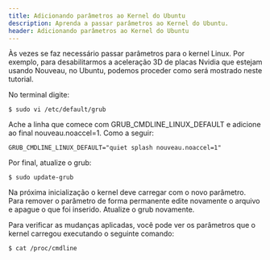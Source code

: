```yaml
---
title: Adicionando parâmetros ao Kernel do Ubuntu
description: Aprenda a passar parâmetros ao Kernel do Ubuntu.
header: Adicionando parâmetros ao Kernel do Ubuntu
---
```


Às vezes se faz necessário passar parâmetros para o kernel Linux. Por exemplo, para desabilitarmos a aceleração 3D de placas Nvidia que estejam usando Nouveau, no Ubuntu, podemos proceder como será mostrado neste tutorial.

No terminal digite:

```console
$ sudo vi /etc/default/grub  
```

Ache a linha que comece com GRUB_CMDLINE_LINUX_DEFAULT e adicione ao final nouveau.noaccel=1. Como a seguir:

```console
GRUB_CMDLINE_LINUX_DEFAULT="quiet splash nouveau.noaccel=1"  
```

Por final, atualize o grub:

```console
$ sudo update-grub  
```

Na próxima inicialização o kernel deve carregar com o novo parâmetro. Para remover o parâmetro de forma permanente edite novamente o arquivo e apague o que foi inserido. Atualize o grub novamente.

Para verificar as mudanças aplicadas, você pode ver os parâmetros que o kernel carregou executando o seguinte comando:

```console
$ cat /proc/cmdline
```
